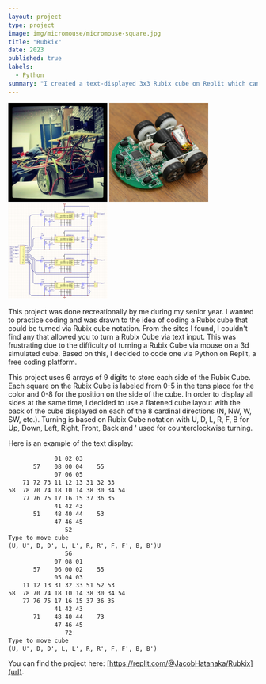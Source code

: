 ```yaml
---
layout: project
type: project
image: img/micromouse/micromouse-square.jpg
title: "Rubkix"
date: 2023
published: true
labels:
  - Python
summary: "I created a text-displayed 3x3 Rubix cube on Replit which can be turned in any direction via text input."
---
```


<div class="text-center p-4">
  <img width="200px" src="../img/micromouse/micromouse-robot.png" class="img-thumbnail" >
  <img width="200px" src="../img/micromouse/micromouse-robot-2.jpg" class="img-thumbnail" >
  <img width="200px" src="../img/micromouse/micromouse-circuit.png" class="img-thumbnail" >
</div>

This project was done recreationally by me during my senior year. I wanted to practice coding and was drawn to the idea of coding a Rubix cube that could be turned via Rubix cube notation. From the sites I found, I couldn't find any that allowed you to turn a Rubix Cube via text input. This was frustrating due to the difficulty of turning a Rubix Cube via mouse on a 3d simulated cube. Based on this, I decided to code one via Python on Replit, a free coding platform.

This project uses 6 arrays of 9 digits to store each side of the Rubix Cube. Each square on the Rubix Cube is labeled from 0-5 in the tens place for the color and 0-8 for the position on the side of the cube. In order to display all sides at the same time, I decided to use a flatened cube layout with the back of the cube displayed on each of the 8 cardinal directions (N, NW, W, SW, etc.). Turning is based on Rubix Cube notation with U, D, L, R, F, B for Up, Down, Left, Right, Front, Back and ' used for counterclockwise turning. 

Here is an example of the text display:

```                56
             01 02 03
       57    08 00 04    55
             07 06 05
    71 72 73 11 12 13 31 32 33
58  78 70 74 18 10 14 38 30 34 54
    77 76 75 17 16 15 37 36 35
             41 42 43
       51    48 40 44    53
             47 46 45
                52
Type to move cube
(U, U', D, D', L, L', R, R', F, F', B, B')U
                56
             07 08 01
       57    06 00 02    55
             05 04 03
    11 12 13 31 32 33 51 52 53
58  78 70 74 18 10 14 38 30 34 54
    77 76 75 17 16 15 37 36 35
             41 42 43
       71    48 40 44    73
             47 46 45
                72
Type to move cube
(U, U', D, D', L, L', R, R', F, F', B, B')
```

You can find the project here: [https://replit.com/@JacobHatanaka/Rubkix](url).
